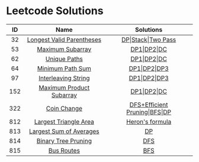 # Leetcode Solutions

|  ID  |                             Name                             |                          Solutions                           |
| :--: | :----------------------------------------------------------: | :----------------------------------------------------------: |
|  32  | [Longest Valid Parentheses](https://leetcode.com/problems/longest-valid-parentheses/description/) | [DP](https://github.com/gycggd/Leetcode/blob/master/code/32/dp.py)\|[Stack](https://github.com/gycggd/Leetcode/blob/master/code/32/stack.py)\|[Two Pass](https://github.com/gycggd/Leetcode/blob/master/code/32/two_pass.py) |
|  53  | [Maximum Subarray](https://leetcode.com/problems/maximum-subarray/description/) | [DP1](https://github.com/gycggd/Leetcode/blob/master/code/53/dp1.py)\|[DP2](https://github.com/gycggd/Leetcode/blob/master/code/53/dp2.py)\|[DC](https://github.com/gycggd/Leetcode/blob/master/code/53/dc.py) |
|  62  | [Unique Paths](https://leetcode.com/problems/unique-paths/description/) | [DP1](https://github.com/gycggd/Leetcode/blob/master/code/62/dp1.py)\|[DP2](https://github.com/gycggd/Leetcode/blob/master/code/62/dp2.py)\|[DC](https://github.com/gycggd/Leetcode/blob/master/code/62/combination.py) |
|  64  | [Minimum Path Sum](https://leetcode.com/problems/minimum-path-sum/description/) | [DP1](https://github.com/gycggd/Leetcode/blob/master/code/64/dp1.py)\|[DP2](https://github.com/gycggd/Leetcode/blob/master/code/64/dp2.py)\|[DP3](https://github.com/gycggd/Leetcode/blob/master/code/64/dp3.py) |
|  97  | [Interleaving String](https://leetcode.com/problems/interleaving-string/description/) | [DP1](https://github.com/gycggd/Leetcode/blob/master/code/97/dp1.py)\|[DP2](https://github.com/gycggd/Leetcode/blob/master/code/97/dp2.py)\|[DP3](https://github.com/gycggd/Leetcode/blob/master/code/97/dp3.py) |
|  152  | [Maximum Product Subarray](https://leetcode.com/problems/maximum-product-subarray/description/) | [DP1](https://github.com/gycggd/Leetcode/blob/master/code/152/dp1.py)\|[DP2](https://github.com/gycggd/Leetcode/blob/master/code/152/dp2.py)\|[DC](https://github.com/gycggd/Leetcode/blob/master/code/152/dc.py) |
|  322  | [Coin Change](https://leetcode.com/problems/coin-change/description/) | [DFS+Efficient Pruning](https://github.com/gycggd/Leetcode/blob/master/code/322/dfs.py)\|[BFS](https://github.com/gycggd/Leetcode/blob/master/code/322/bfs.py)\|[DP](https://github.com/gycggd/Leetcode/blob/master/code/322/dp.py) |
|  812  | [Largest Triangle Area](https://leetcode.com/problems/largest-triangle-area/description/) | [Heron's formula](https://github.com/gycggd/Leetcode/blob/master/code/812/heron.py) |
|  813  | [Largest Sum of Averages](https://leetcode.com/problems/largest-sum-of-averages/description/) | [DP](https://github.com/gycggd/Leetcode/blob/master/code/813/dp.py) |
|  814  | [Binary Tree Pruning](https://leetcode.com/problems/binary-tree-pruning/description/) | [DFS](https://github.com/gycggd/Leetcode/blob/master/code/814/dfs.py) |
|  815  | [Bus Routes](https://leetcode.com/problems/bus-routes/description/) | [BFS](https://github.com/gycggd/Leetcode/blob/master/code/815/bfs.py) |